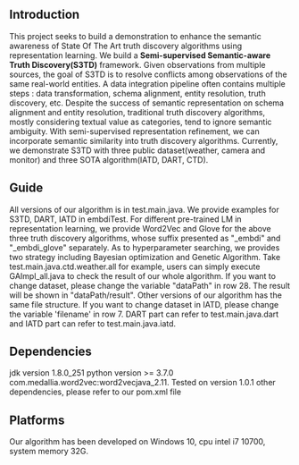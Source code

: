 ## Introduction
This project seeks to build a demonstration to enhance the semantic awareness of State Of The Art truth discovery algorithms using representation learning. We build a **Semi-supervised Semantic-aware Truth Discovery(S3TD)** framework. Given observations from multiple sources, the goal of S3TD is to resolve conflicts among observations of the same real-world entities. A data integration pipeline often contains multiple steps : data transformation, schema alignment, entity resolution, truth discovery, etc. Despite the success of semantic representation on schema alignment and entity resolution, traditional truth discovery algorithms, mostly considering textual value as categories, tend to ignore semantic ambiguity. With semi-supervised representation refinement, we can incorporate semantic similarity into truth discovery algorithms. Currently, we demonstrate S3TD with three public dataset(weather, camera and monitor) and three SOTA algorithm(IATD, DART, CTD).
## Guide
All versions of our algorithm is in test.main.java. We provide examples for S3TD, DART, IATD in embdiTest. For different pre-trained LM in representation learning, we provide Word2Vec and Glove for the above three truth discovery algorithms, whose suffix presented as "_embdi" and "_embdi_glove" separately. As to hyperparameter searching, we provides two strategy including Bayesian optimization and Genetic Algorithm. Take test.main.java.ctd.weather.all for example, users can simply execute GAImpl_all.java to check the result of our whole algorithm. If you want to change dataset, please change the variable "dataPath" in row 28. The result will be shown in "dataPath/result". Other versions of our algorithm has the same file structure. If you want to change dataset in IATD, please change the variable 'filename' in row 7. DART part can refer to test.main.java.dart and IATD part can refer to test.main.java.iatd.
## Dependencies
jdk version 1.8.0_251
python version >= 3.7.0
com.medallia.word2vec:word2vecjava_2.11. Tested on version 1.0.1
other dependencies, please refer to our pom.xml file
## Platforms
Our algorithm has been developed on Windows 10, cpu intel i7 10700, system memory 32G.

